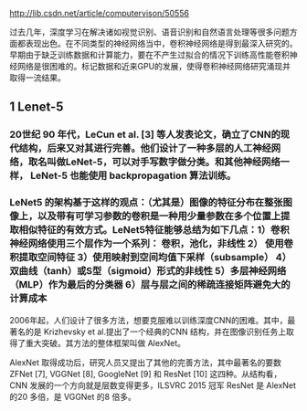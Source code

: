 http://lib.csdn.net/article/computervison/50556

过去几年，深度学习在解决诸如视觉识别、语音识别和自然语言处理等很多问题方面都表现出色。在不同类型的神经网络当中，卷积神经网络是得到最深入研究的。早期由于缺乏训练数据和计算能力，要在不产生过拟合的情况下训练高性能卷积神经网络是很困难的。标记数据和近来GPU的发展，使得卷积神经网络研究涌现并取得一流结果。

## 1 Lenet-5

### 20世纪 90 年代，LeCun et al. [3] 等人发表论文，确立了CNN的现代结构，后来又对其进行完善。他们设计了一种多层的人工神经网络，取名叫做LeNet-5，可以对手写数字做分类。和其他神经网络一样， LeNet-5 也能使用 backpropagation 算法训练。 

### LeNet5 的架构基于这样的观点：（尤其是）图像的特征分布在整张图像上，以及带有可学习参数的卷积是一种用少量参数在多个位置上提取相似特征的有效方式。LeNet5特征能够总结为如下几点：1）卷积神经网络使用三个层作为一个系列： 卷积，池化，非线性 2） 使用卷积提取空间特征 3）使用映射到空间均值下采样（subsample） 4）双曲线（tanh）或S型（sigmoid）形式的非线性 5）多层神经网络（MLP）作为最后的分类器 6）层与层之间的稀疏连接矩阵避免大的计算成本　





2006年起，人们设计了很多方法，想要克服难以训练深度CNN的困难。其中，最著名的是 Krizhevsky et al.提出了一个经典的CNN 结构，并在图像识别任务上取得了重大突破。其方法的整体框架叫做 AlexNet。

AlexNet 取得成功后，研究人员又提出了其他的完善方法，其中最著名的要数 ZFNet [7], VGGNet [8], GoogleNet [9] 和 ResNet [10] 这四种。从结构看，CNN 发展的一个方向就是层数变得更多，ILSVRC 2015 冠军 ResNet 是 AlexNet 的20 多倍，是 VGGNet 的8 倍多。






